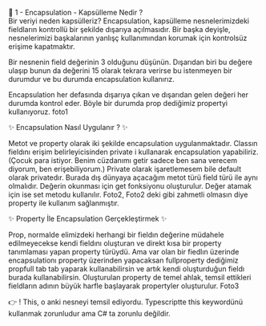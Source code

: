 👋 1 - Encapsulation - Kapsülleme Nedir ?                                                                        
 Bir veriyi neden kapsülleriz?
Encapsulation, kapsülleme nesnelerimizdeki fieldların kontrollü bir şekilde dışarıya açılmasıdır. Bir başka deyişle, nesnelerimizi başkalarının yanlışç kullanımından korumak için kontrolsüz erişime kapatmaktır. 

Bir nesnenin field değerinin 3 olduğunu düşünün. Dışarıdan biri bu değere ulaşıp bunun da değerini 15 olarak tekrara verirse bu istenmeyen bir durumdur ve bu durumda encapsulation kullanırız. 

Encapsulation her defasında dışarıya çıkan ve dışarıdan gelen değeri her durumda kontrol eder. Böyle bir durumda prop dediğimiz propertyi kullanıyoruz. foto1

  ✨ Encapsulation Nasıl Uygulanır ? ✨

Metot ve property olarak iki şekilde encapsulation uygulanmaktadır. Classın fieldını erişim belirleyicisinden private i kullanarak encapsulation yapabiliriz. (Çocuk para istiyor. Benim cüzdanımı getir sadece ben sana verecem diyorum, ben erişebiliyorum.) Private olarak işaretlemesem bile default olarak privatedır. Burada dış dünyaya açacağım metot türü field türü ile aynı olmalıdır. Değerin okunması için get fonksiyonu oluşturulur. Değer atamak için ise set metodu kullanılır. Foto2, Foto2 deki gibi zahmetli olmasın diye property ile kullanım sağlanmıştır. 

  ✨ Property İle Encapsulation Gerçekleştirmek ✨

Prop, normalde elimizdeki herhangi bir fieldın değerine müdahele edilmeyecekse kendi fieldını oluşturan ve direkt kısa bir property tanımlaması yapan property türüydü. Ama var olan bir fiedlın üzerinde encapsulationı property üzerinden yapacaksan fullproperty dediğimiz propfull tab tab yaparak kullanabilirsin ve artık kendi oluşturduğun fieldı burada kullanabilirsin. Oluşturulan property de temel ahlak, temsil ettikleri fieldların adının büyük harfle başlayarak propertyler oluşturulur. Foto3  

👉 ! This, o anki nesneyi temsil ediyordu. Typescriptte this keywordünü kullanmak zorunludur ama C# ta zorunlu değildir.  








